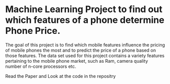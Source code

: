 # Machine Learning Project to find out which features of a phone determine Phone Price.

The goal of this project is to find which mobile features influence the pricing of mobile phones the most and to predict the price of a phone based on those features. The data set used for this project contains a variety features pertaining to the mobile phone market, such as Ram, camera quality number of n-core processors etc.

Read the Paper and Look at the code in the repositry
